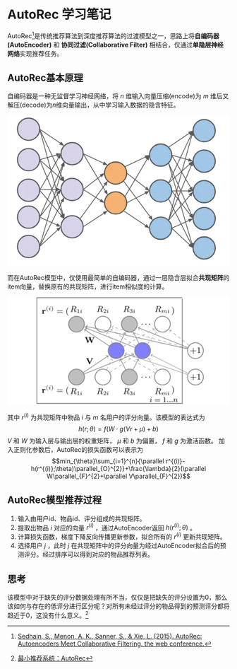 # AutoRec 学习笔记

AutoRec[^1]是传统推荐算法到深度推荐算法的过渡模型之一，思路上将**自编码器(AutoEncoder)** 和 **协同过滤(Collaborative Filter)** 相结合，仅通过**单隐层神经网络**实现推荐任务。

## AutoRec基本原理
自编码器是一种无监督学习神经网络，将 $n$ 维输入向量压缩(encode)为 $m$ 维后又解压(decode)为$n$维向量输出，从中学习输入数据的隐含特征。

![AutoEncoder网络结构](./image/AutoRec/AutoEncoder.jpg)

而在AutoRec模型中，仅使用最简单的自编码器，通过一层隐含层拟合**共现矩阵**的item向量，替换原有的共现矩阵，进行item相似度的计算。

![AutoRec网络结构](./image/AutoRec/AutoRec.jpg)

其中 $r^{(i)}$ 为共现矩阵中物品 $i$ 与 $m$ 名用户的评分向量。该模型的表达式为
$$h(r;\theta)=f(W\cdot g(Vr+\mu)+b)$$
$V$ 和 $W$ 为输入层与输出层的权重矩阵， $\mu$ 和 $b$ 为偏置， $f$ 和 $g$ 为激活函数。
加入正则化参数后，AutoRec的损失函数可以表示为
$$min_{\theta}\sum_{i=1}^{n}{\parallel r^{(i)}-h(r^{(i)};\theta)\parallel_{O}^{2}}+\frac{\lambda}{2}(\parallel W\parallel_{F}^{2}+\parallel V\parallel_{F}^{2})$$

## AutoRec模型推荐过程
1. 输入由用户id、物品id、评分组成的共现矩阵。
2. 提取出物品 $i$ 对应的向量 $r^{(i)}$ ，通过AutoEncoder返回 $h(r^{(i)};\theta)$ 。
3. 计算损失函数，梯度下降反向传播更新参数，拟合所有的 $r^{(i)}$ 更新共现矩阵。
4. 选择用户 $j$ ，此时 $j$ 在共现矩阵中的评分向量为经过AutoEncoder拟合后的预测评分。经过排序可以得到对应的物品推荐列表。

## 思考
该模型中对于缺失的评分数据处理有所不当，仅仅是把缺失的评分设置为0，那么该如何与存在的低评分进行区分呢？对所有未经过评分的物品得到的预测评分都将趋近于0，这没有什么意义。[^2]


[^1]:[Sedhain, S., Menon, A. K., Sanner, S., & Xie, L. (2015). AutoRec: Autoencoders Meet Collaborative Filtering. the web conference.](https://users.cecs.anu.edu.au/~akmenon/papers/autorec/autorec-paper.pdf)
[^2]:[最小推荐系统：AutoRec](https://zhuanlan.zhihu.com/p/159087297)
[^3]:[推荐系统之AutoRec模型原理以及代码实践](https://www.jianshu.com/p/e8a2e4073e41)